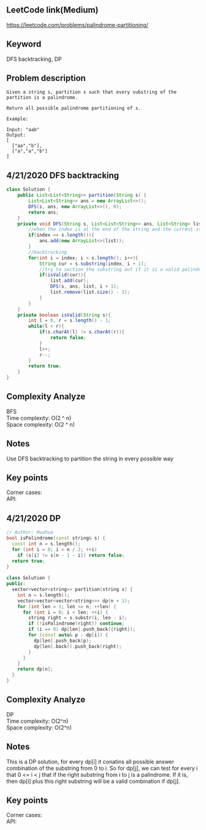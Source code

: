## LeetCode link(Medium)
https://leetcode.com/problems/palindrome-partitioning/

## Keyword
DFS backtracking, DP

## Problem description
```
Given a string s, partition s such that every substring of the partition is a palindrome.

Return all possible palindrome partitioning of s.

Example:

Input: "aab"
Output:
[
  ["aa","b"],
  ["a","a","b"]
]
```
## 4/21/2020 DFS backtracking

```java
class Solution {
    public List<List<String>> partition(String s) {
        List<List<String>> ans = new ArrayList<>();
        DFS(s, ans, new ArrayList<>(), 0);
        return ans;
    }
    private void DFS(String s, List<List<String>> ans, List<String> list, int index){
        //when the index is at the end of the string and the current string is empty
        if(index == s.length()){
            ans.add(new ArrayList<>(list));
        }
        //backtracking
        for(int i = index; i < s.length(); i++){
            String cur = s.substring(index, i + 1);
            //try to section the substring out if it is a valid palindrome
            if(isValid(cur)){
                list.add(cur);
                DFS(s, ans, list, i + 1);
                list.remove(list.size() - 1);
            }
        }
    }
    private boolean isValid(String s){
        int l = 0, r = s.length() - 1;
        while(l < r){
            if(s.charAt(l) != s.charAt(r)){
                return false;
            }
            l++;
            r--;
        }
        return true;
    }
}
```

## Complexity Analyze
BFS\
Time complexity: O(2 ^ n)\
Space complexity: O(2 ^ n)

## Notes
Use DFS backtracking to partition the string in every possible way

## Key points
Corner cases: \
API:


## 4/21/2020 DP

```C++
// Author: Huahua
bool isPalindrome(const string& s) {
  const int n = s.length();
  for (int i = 0; i < n / 2; ++i)
    if (s[i] != s[n - 1 - i]) return false;
  return true;
}
 
class Solution {
public:
  vector<vector<string>> partition(string s) {    
    int n = s.length();    
    vector<vector<vector<string>>> dp(n + 1);    
    for (int len = 1; len <= n; ++len) {
      for (int i = 0; i < len; ++i) {
        string right = s.substr(i, len - i);
        if (!isPalindrome(right)) continue;
        if (i == 0) dp[len].push_back({right});
        for (const auto& p : dp[i]) {
          dp[len].push_back(p);
          dp[len].back().push_back(right);
        }        
      }
    }
    return dp[n];
  } 
}
```

## Complexity Analyze
DP\
Time complexity: O(2^n)\
Space complexity: O(2^n)

## Notes
This is a DP solution, for every dp[i] it conatins all possible answer combination of the substring from 0 to i. So for dp[j], we can test for every i that 0 <= i < j that if the right substring from i to j is a palindrome. If it is, then dp[i] plus this right substring will be a valid combination if dp[j]. 

## Key points
Corner cases: \
API: